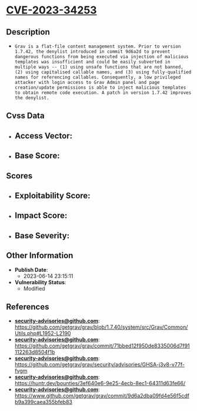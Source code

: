 
# [CVE-2023-34253](https://github.com/getgrav/grav/blob/1.7.40/system/src/Grav/Common/Utils.php#L1952-L2190)

## Description

- `Grav is a flat-file content management system. Prior to version 1.7.42, the denylist introduced in commit 9d6a2d to prevent dangerous functions from being executed via injection of malicious templates was insufficient and could be easily subverted in multiple ways -- (1) using unsafe functions that are not banned, (2) using capitalised callable names, and (3) using fully-qualified names for referencing callables. Consequently, a low privileged attacker with login access to Grav Admin panel and page creation/update permissions is able to inject malicious templates to obtain remote code execution. A patch in version 1.7.42 improves the denylist.`

## Cvss Data

- **Access Vector**:
  - 
- **Base Score**:
  - 

## Scores

- **Exploitability Score**:
  - 
- **Impact Score**:
  - 
- **Base Severity**:
  - 

## Other Information

- **Publish Date**:
  - 2023-06-14 23:15:11
- **Vulnerability Status**:
  - Modified

## References

- **security-advisories@github.com**: https://github.com/getgrav/grav/blob/1.7.40/system/src/Grav/Common/Utils.php#L1952-L2190
- **security-advisories@github.com**: https://github.com/getgrav/grav/commit/71bbed12f950de8335006d7f91112263d8504f1b
- **security-advisories@github.com**: https://github.com/getgrav/grav/security/advisories/GHSA-j3v8-v77f-fvgm
- **security-advisories@github.com**: https://huntr.dev/bounties/3ef640e6-9e25-4ecb-8ec1-64311d63fe66/
- **security-advisories@github.com**: https://www.github.com/getgrav/grav/commit/9d6a2dba09fd4e56f5cdfb9a399caea355bfeb83
